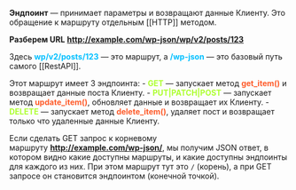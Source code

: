 **Эндпоинт** — принимает параметры и возвращают данные Клиенту. Это обращение к маршруту отдельным [[HTTP]] методом.  

**Разберем URL**
<span style="font-weight: bold; color: #FFB514;">http://example.com/wp-json/wp/v2/posts/123</span>

Здесь <span style="font-weight: bold; color: deepskyblue;">wp/v2/posts/123</span> — это маршрут, а <span style="font-weight: bold; color: deepskyblue;">/wp-json</span> — это базовый путь самого [[RestAPI]].

Этот маршрут имеет 3 эндпоинта:
    -   <span style="font-weight: bold; color: greenyellow;">GET</span> — запускает метод <span style="font-weight: bold; color: #FE5C2B;">get_item()</span> и возвращает данные поста Клиенту.
    -   <span style="font-weight: bold; color: greenyellow;">PUT|PATCH|POST</span> — запускает метод <span style="font-weight: bold; color: #FE5C2B;">update_item()</span>, обновляет данные и возвращает их Клиенту.
    -   <span style="font-weight: bold; color: greenyellow;">DELETE</span> — запускает метод <span style="font-weight: bold; color: #FE5C2B;">delete_item()</span>, удаляет пост и возвращает только что удаленные данные Клиенту.

Если сделать GET запрос к корневому маршруту <span style="font-weight: bold; color: #FFB514;">http://example.com/wp-json/</span>, мы получим JSON ответ, в котором видно какие доступны маршруты, и какие доступны эндпоинты для каждого из них. При этом маршрут тут это `/` (корень), а при GET запросе он становится эндпоинтом (конечной точкой).